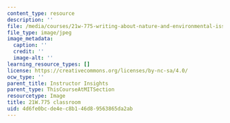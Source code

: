 ```yaml
---
content_type: resource
description: ''
file: /media/courses/21w-775-writing-about-nature-and-environmental-issues-spring-2017/4d6fe0bcde4ec8b146d89563865da2ab_21W.775-classroom.jpg
file_type: image/jpeg
image_metadata:
  caption: ''
  credit: ''
  image-alt: ''
learning_resource_types: []
license: https://creativecommons.org/licenses/by-nc-sa/4.0/
ocw_type: ''
parent_title: Instructor Insights
parent_type: ThisCourseAtMITSection
resourcetype: Image
title: 21W.775 classroom
uid: 4d6fe0bc-de4e-c8b1-46d8-9563865da2ab
---
```

